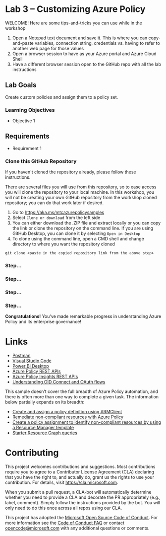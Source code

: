# Lab 3 – Customizing Azure Policy
WELCOME! Here are some tips-and-tricks you can use while in the workshop
1.	Open a Notepad text document and save it. This is where you can copy-and-paste variables, connection string, credentials vs. having to refer to another web page for those values
2.	Open a browser session to have as your Azure portal and Azure Cloud Shell
3.	Have a different browser session open to the GitHub repo with all the lab instructions

## Lab Goals
Create custom policies and assign them to a policy set.

### Learning Objectives
- Objective 1

## Requirements
- Requirement 1

### Clone this GitHub Repository
If you haven't cloned the repository already, please follow these instructions.

There are several files you will use from this repository, so to ease access you will clone the repository to your local machine.  In this workshop, you will not be creating your own GitHub repository from the workshop cloned repository; you can do that work later if desired.
1.	Go to https://aka.ms/mtcazurepolicysamples
2.	Select `Clone or download` from the left side
3.	You can either download the .ZIP file and extract locally or you can copy the link or clone the repository on the command line.  If you are using GitHub Desktop, you can clone it by selecting `Open in Desktop`
4.	To clone using the command line, open a CMD shell and change directory to where you want the repository cloned

`git clone <paste in the copied repository link from the above step>`

### Step...

### Step...

### Step...

### Step...


**Congratulations!**  You've made remarkable progress in understanding Azure Policy and its enterprise governance!


# Links
- [Postman](https://www.getpostman.com/)
- [Visual Studio Code](https://code.visualstudio.com/)
- [Power BI Desktop](https://powerbi.microsoft.com/en-us/desktop/)
- [Azure Policy REST APIs](https://docs.microsoft.com/en-us/rest/api/resources/policydefinitions)
- [Azure Policy Insights REST APIs](https://docs.microsoft.com/en-us/rest/api/policy-insights/)
- [Understanding OID Connect and OAuth flows](https://docs.microsoft.com/en-us/azure/active-directory/develop/v1-protocols-openid-connect-code)

This sample doesn't cover the full breadth of Azure Policy automation, and there is often more than one way to complete a given task.  The information below partially expands on its breadth:
- [Create and assign a policy definition using ARMClient](https://docs.microsoft.com/en-us/azure/governance/policy/how-to/programmatically-create#create-and-assign-a-policy-definition-using-armclient)
- [Remediate non-compliant resources with Azure Policy](https://docs.microsoft.com/en-us/azure/governance/policy/how-to/remediate-resources)
- [Create a policy assignment to identify non-compliant resources by using a Resource Manager template](https://docs.microsoft.com/en-us/azure/governance/policy/assign-policy-template)
- [Starter Resource Graph queries](https://docs.microsoft.com/en-us/azure/governance/resource-graph/samples/starter)


# Contributing
This project welcomes contributions and suggestions. Most contributions require you to agree to a Contributor License Agreement (CLA) declaring that you have the right to, and actually do, grant us the rights to use your contribution. For details, visit https://cla.microsoft.com.

When you submit a pull request, a CLA-bot will automatically determine whether you need to provide a CLA and decorate the PR appropriately (e.g., label, comment). Simply follow the instructions provided by the bot. You will only need to do this once across all repos using our CLA.

This project has adopted the [Microsoft Open Source Code of Conduct](https://opensource.microsoft.com/codeofconduct/). For more information see the [Code of Conduct FAQ](https://opensource.microsoft.com/codeofconduct/faq/) or contact opencode@microsoft.com with any additional questions or comments.


